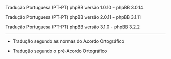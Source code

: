 Tradução Portuguesa (PT-PT) phpBB versão 1.0.10 - phpBB 3.0.14

Tradução Portuguesa (PT-PT) phpBB versão 2.0.11 - phpBB 3.1.11

Tradução Portuguesa (PT-PT) phpBB versão 3.1.0 - phpBB 3.2.2

------------
* Tradução segundo as normas do Acordo Ortográfico

* Tradução segundo o pré-Acordo Ortográfico
